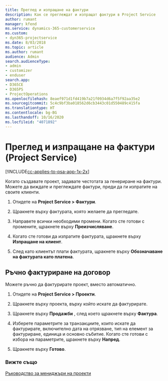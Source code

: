 ```yaml
---
title: Преглед и изпращане на фактури
description: Как се преглеждат и изпращат фактури в Project Service
author: rumant
manager: kfend
ms.service: dynamics-365-customerservice
ms.custom:
- dyn365-projectservice
ms.date: 8/03/2018
ms.topic: article
ms.author: rumant
audience: Admin
search.audienceType:
- admin
- customizer
- enduser
search.app:
- D365CE
- D365PS
- ProjectOperations
ms.openlocfilehash: 8eaef971d1fd419b7a21f0934d6a7f5f92aa35e2
ms.sourcegitcommit: 5c4c9bf3ba018562d6cb3443c01d550489c415fa
ms.translationtype: HT
ms.contentlocale: bg-BG
ms.lasthandoff: 10/16/2020
ms.locfileid: "4071892"
---
```

# <a name="view-and-send-invoices-project-service"></a>Преглед и изпращане на фактури (Project Service)

[!INCLUDE[cc-applies-to-psa-app-1x-2x](../includes/cc-applies-to-psa-app-1x-2x.md)]

Когато създавате проект, задавате честотата за генериране на фактури. Можете да виждате и преглеждате фактури, преди да ги изпратите на своите клиенти.  
  
1.  Отидете на **Project Service > Фактури**.  
  
2.  Щракнете върху фактурата, която желаете да прегледате.  
  
3.  Направете всички необходими промени. Когато сте готови с промените, щракнете върху **Преизчисляване**.  
  
4.  Когато сте готови да изпратите фактурата, щракнете върху **Изпращане на клиент**.  
  
5.  След като клиентът плати фактурата, щракнете върху **Обозначаване на фактурата като платена**.  
  
## <a name="manually-invoice-a-contract"></a>Ръчно фактуриране на договор  
 Можете ръчно да фактурирате проект, вместо автоматично.  
  
1.  Отидете на **Project Service > Проекти**.  
  
2.  Щракнете върху проекта, върху който искате да фактурирате.  
  
3.  Щракнете върху **Продажби** , след което щракнете върху **Фактура**.  
  
4.  Изберете параметрите за транзакциите, които искате да фактурирате, включително дата на отрязване, тип на елемент за фактуриране, единица и основно събитие. Когато сте готови с избора на параметрите, щракнете върху **Напред**.  
  
5.  Щракнете върху **Готово**.  
  
### <a name="see-also"></a>Вижте също  
 [Ръководство за мениджъри на проекти](../psa/project-manager-guide.md)
